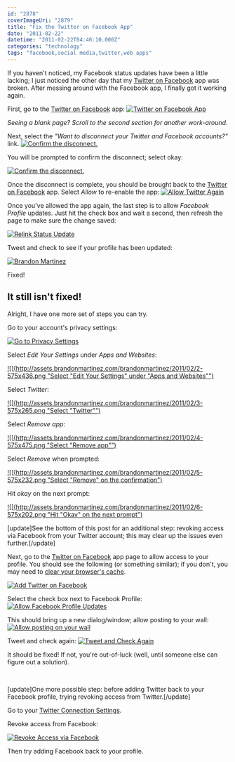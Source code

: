 ```yaml
---
id: "2878"
coverImageUri: "2879"
title: "Fix the Twitter on Facebook App"
date: "2011-02-22"
datetime: "2011-02-22T04:46:10.000Z"
categories: "technology"
tags: "facebook,social media,twitter,web apps"
---
```


If you haven't noticed, my Facebook status updates have been a little lacking; I just noticed the other day that my [Twitter on Facebook](http://apps.facebook.com/twitter/) app was broken. After messing around with the Facebook app, I finally got it working again.

First, go to the [Twitter on Facebook](http://apps.facebook.com/twitter/) app: [![](http://assets.brandonmartinez.com/brandonmartinez/2011/02/Twitter-on-Facebook-575x290.png "Twitter on Facebook App")](http://assets.brandonmartinez.com/brandonmartinez/2011/02/Twitter-on-Facebook.png)

_Seeing a blank page? Scroll to the second section for another work-around._

Next, select the _"Want to disconnect your Twitter and Facebook accounts?"_ link. [![](http://assets.brandonmartinez.com/brandonmartinez/2011/02/Disconnect1-575x197.png "Confirm the disconnect.")](http://assets.brandonmartinez.com/brandonmartinez/2011/02/Disconnect1.png)

You will be prompted to confirm the disconnect; select okay:

[![](http://assets.brandonmartinez.com/brandonmartinez/2011/02/Prompt.png "Confirm the disconnect.")](http://assets.brandonmartinez.com/brandonmartinez/2011/02/Prompt.png)

Once the disconnect is complete, you should be brought back to the [Twitter on Facebook](http://apps.facebook.com/twitter/) app. Select _Allow_ to re-enable the app: [![](http://assets.brandonmartinez.com/brandonmartinez/2011/02/Allow-Twitter-Again.png "Allow Twitter Again")](http://assets.brandonmartinez.com/brandonmartinez/2011/02/Allow-Twitter-Again.png)

Once you've allowed the app again, the last step is to allow _Facebook Profile_ updates. Just hit the check box and wait a second, then refresh the page to make sure the change saved:

[![](http://assets.brandonmartinez.com/brandonmartinez/2011/02/Relink-Status-Update.png "Relink Status Update")](http://assets.brandonmartinez.com/brandonmartinez/2011/02/Relink-Status-Update.png)

Tweet and check to see if your profile has been updated:

[![](http://assets.brandonmartinez.com/brandonmartinez/2011/02/Brandon-Martinez.png "Brandon Martinez")](http://assets.brandonmartinez.com/brandonmartinez/2011/02/Brandon-Martinez.png)

Fixed!

## It still isn't fixed!

Alright, I have one more set of steps you can try.

Go to your account's privacy settings:

[![](http://assets.brandonmartinez.com/brandonmartinez/2011/02/1.png "Go to Privacy Settings")](http://assets.brandonmartinez.com/brandonmartinez/2011/02/1.png)

Select _Edit Your Settings_ under _Apps and Websites_:

[![](http://assets.brandonmartinez.com/brandonmartinez/2011/02/2-575x436.png "Select "Edit Your Settings" under "Apps and Websites"")](http://assets.brandonmartinez.com/brandonmartinez/2011/02/2.png)

Select _Twitter_:

[![](http://assets.brandonmartinez.com/brandonmartinez/2011/02/3-575x265.png "Select "Twitter"")](http://assets.brandonmartinez.com/brandonmartinez/2011/02/3.png)

Select _Remove app_:

[![](http://assets.brandonmartinez.com/brandonmartinez/2011/02/4-575x475.png "Select "Remove app"")](http://assets.brandonmartinez.com/brandonmartinez/2011/02/4.png)

Select _Remove_ when prompted:

[![](http://assets.brandonmartinez.com/brandonmartinez/2011/02/5-575x232.png "Select "Remove" on the confirmation")](http://assets.brandonmartinez.com/brandonmartinez/2011/02/5.png)

Hit _okay_ on the next prompt:

[![](http://assets.brandonmartinez.com/brandonmartinez/2011/02/6-575x202.png "Hit "Okay" on the next prompt")](http://assets.brandonmartinez.com/brandonmartinez/2011/02/6.png)

\[update\]See the bottom of this post for an additional step: revoking access via Facebook from your Twitter account; this may clear up the issues even further.\[/update\]

Next, go to the [Twitter on Facebook](http://apps.facebook.com/twitter/) app page to allow access to your profile. You should see the following (or something similar); if you don't, you may need to [clear your browser's cache](http://kb.iu.edu/data/ahic.html).

[![](http://assets.brandonmartinez.com/brandonmartinez/2011/02/7.png "Add Twitter on Facebook")](http://assets.brandonmartinez.com/brandonmartinez/2011/02/7.png)

Select the check box next to Facebook Profile: [![](http://assets.brandonmartinez.com/brandonmartinez/2011/02/Relink-Status-Update.png "Allow Facebook Profile Updates")](http://assets.brandonmartinez.com/brandonmartinez/2011/02/Relink-Status-Update.png)

This should bring up a new dialog/window; allow posting to your wall: [![](http://assets.brandonmartinez.com/brandonmartinez/2011/02/8.png "Allow posting on your wall")](http://assets.brandonmartinez.com/brandonmartinez/2011/02/8.png)

Tweet and check again: [![](http://assets.brandonmartinez.com/brandonmartinez/2011/02/9.png "Tweet and Check Again")](http://assets.brandonmartinez.com/brandonmartinez/2011/02/9.png)

It should be fixed! If not, you're out-of-luck (well, until someone else can figure out a solution).

 

\[update\]One more possible step: before adding Twitter back to your Facebook profile, trying revoking access from Twitter.\[/update\]

Go to your [Twitter Connection Settings](https://twitter.com/settings/connections).

Revoke access from Facebook:

[![](http://assets.brandonmartinez.com/brandonmartinez/2011/02/revoke.png "Revoke Access via Facebook")](http://assets.brandonmartinez.com/brandonmartinez/2011/02/revoke.png)

Then try adding Facebook back to your profile.
